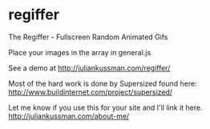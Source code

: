regiffer
========

The Regiffer - Fullscreen Random Animated Gifs

Place your images in the array in general.js

See a demo at http://juliankussman.com/regiffer/

Most of the hard work is done by Supersized found here: http://www.buildinternet.com/project/supersized/

Let me know if you use this for your site and I'll link it here. http://juliankussman.com/about-me/